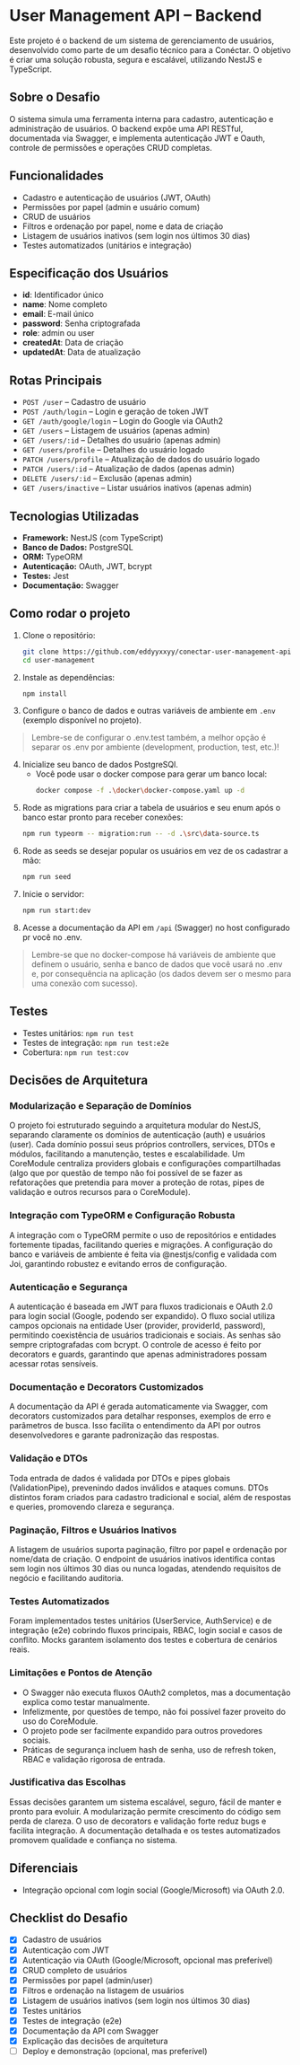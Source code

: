 # User Management API – Backend

Este projeto é o backend de um sistema de gerenciamento de usuários, desenvolvido como parte de um desafio técnico para a Conéctar. O objetivo é criar uma solução robusta, segura e escalável, utilizando NestJS e TypeScript.

## Sobre o Desafio

O sistema simula uma ferramenta interna para cadastro, autenticação e administração de usuários. O backend expõe uma API RESTful, documentada via Swagger, e implementa autenticação JWT e Oauth, controle de permissões e operações CRUD completas.

## Funcionalidades

- Cadastro e autenticação de usuários (JWT, OAuth)
- Permissões por papel (admin e usuário comum)
- CRUD de usuários
- Filtros e ordenação por papel, nome e data de criação
- Listagem de usuários inativos (sem login nos últimos 30 dias)
- Testes automatizados (unitários e integração)

## Especificação dos Usuários
- **id**: Identificador único
- **name**: Nome completo
- **email**: E-mail único
- **password**: Senha criptografada
- **role**: admin ou user
- **createdAt**: Data de criação
- **updatedAt**: Data de atualização

## Rotas Principais
- `POST /user` – Cadastro de usuário
- `POST /auth/login` – Login e geração de token JWT
- `GET /auth/google/login` – Login do Google via OAuth2
- `GET /users` – Listagem de usuários (apenas admin)
- `GET /users/:id` – Detalhes do usuário (apenas admin)
- `GET /users/profile` – Detalhes do usuário logado
- `PATCH /users/profile` – Atualização de dados do usuário logado
- `PATCH /users/:id` – Atualização de dados (apenas admin)
- `DELETE /users/:id` – Exclusão (apenas admin)
- `GET /users/inactive` – Listar usuários inativos (apenas admin)

## Tecnologias Utilizadas
- **Framework:** NestJS (com TypeScript)
- **Banco de Dados:** PostgreSQL
- **ORM:** TypeORM
- **Autenticação:** OAuth, JWT, bcrypt
- **Testes:** Jest
- **Documentação:** Swagger

## Como rodar o projeto

1. Clone o repositório:
   ```bash
   git clone https://github.com/eddyyxxyy/conectar-user-management-api.git
   cd user-management
   ```
2. Instale as dependências:
   ```bash
   npm install
   ```
3. Configure o banco de dados e outras variáveis de ambiente em `.env`
(exemplo disponível no projeto).
  > Lembre-se de configurar o .env.test também, a melhor opção é separar os .env
  por ambiente (development, production, test, etc.)!
4. Inicialize seu banco de dados PostgreSQl.
    - Você pode usar o docker compose para gerar um banco local:
      ```bash
      docker compose -f .\docker\docker-compose.yaml up -d
      ```
5. Rode as migrations para criar a tabela de usuários e seu enum após o banco estar pronto para receber conexões:
   ```bash
   npm run typeorm -- migration:run -- -d .\src\data-source.ts
   ```
6. Rode as seeds se desejar popular os usuários em vez de os cadastrar a mão:
   ```bash
   npm run seed
   ```
7. Inicie o servidor:
   ```bash
   npm run start:dev
   ```
8. Acesse a documentação da API em `/api` (Swagger) no host configurado pr você no .env.

> Lembre-se que no docker-compose há variáveis de ambiente que definem o usuário, senha e banco de dados que você usará no .env e, por consequência na aplicação (os dados devem ser o mesmo para uma conexão com sucesso).

## Testes
- Testes unitários: `npm run test`
- Testes de integração: `npm run test:e2e`
- Cobertura: `npm run test:cov`

## Decisões de Arquitetura

### Modularização e Separação de Domínios

O projeto foi estruturado seguindo a arquitetura modular do NestJS, separando claramente os domínios de autenticação (auth) e usuários (user). Cada domínio possui seus próprios controllers, services, DTOs e módulos, facilitando a manutenção, testes e escalabilidade. Um CoreModule centraliza providers globais e configurações compartilhadas (algo que por questão de tempo não foi possível de se fazer as refatorações
que pretendia para mover a proteção de rotas, pipes de validação e outros recursos para o CoreModule).

### Integração com TypeORM e Configuração Robusta

A integração com o TypeORM permite o uso de repositórios e entidades fortemente tipadas, facilitando queries e migrações. A configuração do banco e variáveis de ambiente é feita via @nestjs/config e validada com Joi, garantindo robustez e evitando erros de configuração.

### Autenticação e Segurança

A autenticação é baseada em JWT para fluxos tradicionais e OAuth 2.0 para login social (Google, podendo ser expandido). O fluxo social utiliza campos opcionais na entidade User (provider, providerId, password), permitindo coexistência de usuários tradicionais e sociais. As senhas são sempre criptografadas com bcrypt. O controle de acesso é feito por decorators e guards, garantindo que apenas administradores possam acessar rotas sensíveis.

### Documentação e Decorators Customizados

A documentação da API é gerada automaticamente via Swagger, com decorators customizados para detalhar responses, exemplos de erro e parâmetros de busca. Isso facilita o entendimento da API por outros desenvolvedores e garante padronização das respostas.

### Validação e DTOs

Toda entrada de dados é validada por DTOs e pipes globais (ValidationPipe), prevenindo dados inválidos e ataques comuns. DTOs distintos foram criados para cadastro tradicional e social, além de respostas e queries, promovendo clareza e segurança.

### Paginação, Filtros e Usuários Inativos

A listagem de usuários suporta paginação, filtro por papel e ordenação por nome/data de criação. O endpoint de usuários inativos identifica contas sem login nos últimos 30 dias ou nunca logadas, atendendo requisitos de negócio e facilitando auditoria.

### Testes Automatizados

Foram implementados testes unitários (UserService, AuthService) e de integração (e2e) cobrindo fluxos principais, RBAC, login social e casos de conflito. Mocks garantem isolamento dos testes e cobertura de cenários reais.

### Limitações e Pontos de Atenção

- O Swagger não executa fluxos OAuth2 completos, mas a documentação explica como testar manualmente.
- Infelizmente, por questões de tempo, não foi possível fazer proveito do uso do CoreModule.
- O projeto pode ser facilmente expandido para outros provedores sociais.
- Práticas de segurança incluem hash de senha, uso de refresh token, RBAC e validação rigorosa de entrada.

### Justificativa das Escolhas

Essas decisões garantem um sistema escalável, seguro, fácil de manter e pronto para evoluir. A modularização permite crescimento do código sem perda de clareza. O uso de decorators e validação forte reduz bugs e facilita integração. A documentação detalhada e os testes automatizados promovem qualidade e confiança no sistema.

## Diferenciais
- Integração opcional com login social (Google/Microsoft) via OAuth 2.0.

## Checklist do Desafio
- [x] Cadastro de usuários
- [x] Autenticação com JWT
- [x] Autenticação via OAuth (Google/Microsoft, opcional mas preferível)
- [x] CRUD completo de usuários
- [x] Permissões por papel (admin/user)
- [x] Filtros e ordenação na listagem de usuários
- [x] Listagem de usuários inativos (sem login nos últimos 30 dias)
- [x] Testes unitários
- [x] Testes de integração (e2e)
- [x] Documentação da API com Swagger
- [x] Explicação das decisões de arquitetura
- [ ] Deploy e demonstração (opcional, mas preferível)